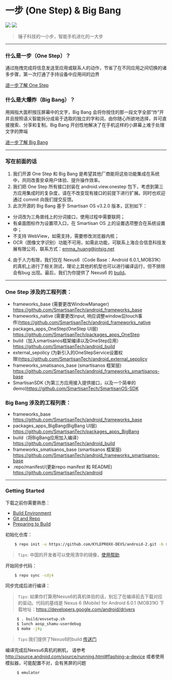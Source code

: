 # 一步 (One Step) & Big Bang

![](http://static.smartisanos.cn/common/img/third-medium/one-step-icon_8dab923f53.png) ![](http://static.smartisanos.cn/common/img/third-medium/bigbang-icon_90f9202992.png)

> 锤子科技的一小步，智能手机进化的一大步

----

### 什么是一步（One Step）？
通过拖拽完成将信息发送至应用或联系人的动作，节省了在不同应用之间切换的诸多步骤，第一次打通了手持设备中应用间的边界

[进一步了解 One Step](http://www.smartisan.com/m1/#/os?section=onestep)


### 什么是大爆炸（Big Bang）？
用拇指大面积按压屏幕中的文字，Big Bang 会将你按住的那一段文字全部“炸”开并且按照语义智能拆分成易于选取的独立的字和词，由你随心所欲地选择，并可直接搜索、分享和复制。Big Bang 开创性地解决了在手机这样的小屏幕上难于处理文字的弊端

[进一步了解 Big Bang](http://www.smartisan.com/m1/#/os#blastParticiple)

----

### 写在前面的话
1. 我们开源 One Step 和 Big Bang 是希望其他厂商能将这些功能集成在系统中，共同改善安卓用户体验、提升操作效率。
2. 我们把 One Step 所有接口封装在 android.view.onestep 包下，考虑到第三方应用集成时的复杂度，请在不改变现有接口的前提下进行扩展。同时也欢迎通过 commit 向我们提交反馈。
3. 此次开源的 Big Bang 基于 Smartisan OS v3.2.0 版本，区别如下：
 * 分词改为三角兽线上的分词接口，使用过程中需要联网；
 * 有桌面图标作为设置项入口，在 Smartisan OS 上的设置选项整合在系统设置中；
 * 不支持 WebView，如需支持，需要修改浏览器内核；
 * OCR（图像文字识别）功能不可用，如需此功能，可联系上海合合信息科技发展有限公司，联系方式：emma_huang@intsig.net

4. 由于人力有限，我们仅在 Nexus6（Code Base：Android 6.0.1_MOB31K）的真机上进行了相关测试，理论上其他的机型也可以进行编译运行，但不排除会有bug 出现。最后，我们为你提供了 Nexus6 的 [build](https://github.com/SmartisanTech/SmartisanOS_Build_Release)。

----

### One Step 涉及的工程列表：
* frameworks_base (需要更改WindowManager) <https://github.com/SmartisanTech/android_frameworks_base>
* frameworks_native (需要更改input, 响应调整window后touch事件)<https://github.com/SmartisanTech/android_frameworks_native>
* packages_apps_OneStep(OneStep UI层) <https://github.com/SmartisanTech/packages_apps_OneStep>
* build（加入smartisanos框架编译以及OneStep应用） <https://github.com/SmartisanTech/android_build>
* external_sepolicy (为新引入的OneStepService设置权限)<https://github.com/SmartisanTech/android_external_sepolicy>
* frameworks_smatisanos_base (smartisanos 框架层) <https://github.com/SmartisanTech/android_frameworks_smartisanos-base>
* SmartisanSDK (为第三方应用接入提供接口，以及一个简单的demo)<https://github.com/SmartisanTech/SmartisanOS-SDK>


### Big Bang 涉及的工程列表：
* frameworks_base  <https://github.com/SmartisanTech/android_frameworks_base>
* packages_apps_BigBang(BigBang UI层) <https://github.com/SmartisanTech/packages_apps_BigBang>
* build（将BigBang应用加入编译） <https://github.com/SmartisanTech/android_build>
* frameworks_smatisanos_base (smartisanos 框架层) <https://github.com/SmartisanTech/android_frameworks_smartisanos-base>
* .repo/manifest/(更新repo manifest 和 README)　<https://github.com/SmartisanTech/android>

----

### Getting Started
下载之前你需要熟悉：

* [Build Environment](http://source.android.com/source/initializing.html)
* [Git and Repo](http://source.android.com/source/using-repo.html)
* [Preparing to Build](http://source.android.com/source/building.html)

初始化仓库：

```sh
    $ repo init -u https://github.com/KYLEPROXX-DEVS/android-2.git -b smartisan-m-onestep_bigboom -m manifest.xml
```
> `Tips`: 中国的开发者可以使用清华的镜像，[使用帮助](https://mirrors.tuna.tsinghua.edu.cn/help/AOSP/)

开始同步代码：

```sh
    $ repo sync -cdj4
```

同步完成后进行编译：

> `Tips`: 如果你打算用Nexus6的真机体验的话，别忘了在编译前去下载对应的驱动。代码的基线是 Nexus 6 (Mobile) for Android 6.0.1 (MOB31K) 下载地址：<https://developers.google.com/android/drivers>

```sh
     $ . build/envsetup.sh
     $ lunch aosp_shamu-userdebug
     $ make -j4;
```
> `Tips`:我们提供了Nexus6的build [传送门](https://github.com/SmartisanTech/SmartisanOS_Build_Release)

编译完成后Nexsu6真机的刷机， 请参考 <http://source.android.com/source/running.html#flashing-a-device>
或者使用模拟器，可能配置不对，会有黑屏的问题
```sh
     $ emulator
```
